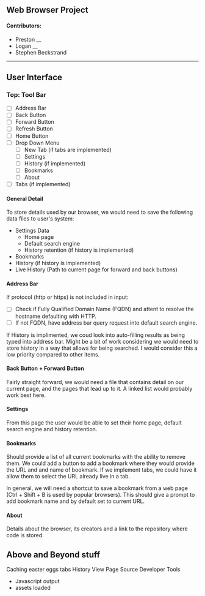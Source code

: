 ## Web Browser Project

#### Contributors:
- Preston __
- Logan __
- Stephen Beckstrand

---

## User Interface

### Top: Tool Bar

- [ ] Address Bar
- [ ] Back Button
- [ ] Forward Button
- [ ] Refresh Button
- [ ] Home Button
- [ ] Drop Down Menu
  - [ ] New Tab (if tabs are implemented)
  - [ ] Settings
  - [ ] History (if implemented)
  - [ ] Bookmarks
  - [ ] About
- [ ] Tabs (if implemented)

#### General Detail

To store details used by our browser, we would need to save the following data files to user's system:
- Settings Data
  - Home page
  - Default search engine
  - History retention (if history is implemented)
- Bookmarks
- History (if history is implemented)
- Live History (Path to current page for forward and back buttons)

#### Address Bar

If protocol (http or https) is not included in input:
- [ ] Check if Fully Qualified Domain Name (FQDN) and attent to resolve the hostname defaulting with HTTP.
- [ ] If not FQDN, have address bar query request into default search engine.

If History is implimented, we coud look into auto-filling results as being typed into address bar. Might be a bit of work considering we would need to store history in a way that allows for being searched. I would consider this a low priority compared to other items.

#### Back Button + Forward Button

Fairly straight forward, we would need a file that contains detail on our current page, and the pages that lead up to it. A linked list would probably work best here.

#### Settings

From this page the user would be able to set their home page, default search engine and history retention.

#### Bookmarks

Should provide a list of all current bookmarks with the ability to remove them. We could add a button to add a bookmark where they would provide the URL and and name of bookmark. If we implement tabs, we could have it allow them to select the URL already live in a tab.

In general, we will need a shortcut to save a bookmark from a web page (Ctrl + Shift + B is used by popular browsers). This should give a prompt to add bookmark name and by default set to current URL.

#### About

Details about the browser, its creators and a link to the repository where code is stored.


## Above and Beyond stuff

Caching
easter eggs
tabs
History
View Page Source
Developer Tools
- Javascript output
- assets loaded
